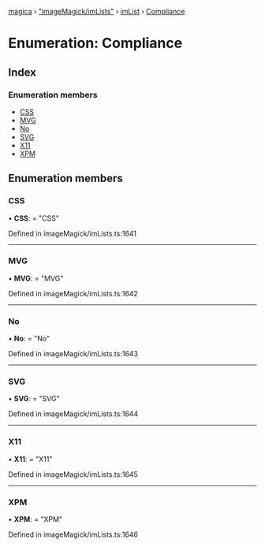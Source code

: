 [magica](../README.md) › ["imageMagick/imLists"](../modules/_imagemagick_imlists_.md) › [imList](../modules/_imagemagick_imlists_.imlist.md) › [Compliance](_imagemagick_imlists_.imlist.compliance.md)

# Enumeration: Compliance

## Index

### Enumeration members

* [CSS](_imagemagick_imlists_.imlist.compliance.md#css)
* [MVG](_imagemagick_imlists_.imlist.compliance.md#mvg)
* [No](_imagemagick_imlists_.imlist.compliance.md#no)
* [SVG](_imagemagick_imlists_.imlist.compliance.md#svg)
* [X11](_imagemagick_imlists_.imlist.compliance.md#x11)
* [XPM](_imagemagick_imlists_.imlist.compliance.md#xpm)

## Enumeration members

###  CSS

• **CSS**: = "CSS"

Defined in imageMagick/imLists.ts:1641

___

###  MVG

• **MVG**: = "MVG"

Defined in imageMagick/imLists.ts:1642

___

###  No

• **No**: = "No"

Defined in imageMagick/imLists.ts:1643

___

###  SVG

• **SVG**: = "SVG"

Defined in imageMagick/imLists.ts:1644

___

###  X11

• **X11**: = "X11"

Defined in imageMagick/imLists.ts:1645

___

###  XPM

• **XPM**: = "XPM"

Defined in imageMagick/imLists.ts:1646
